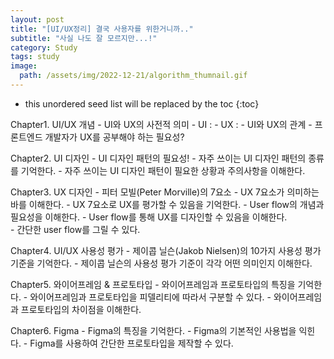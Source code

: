 ```yaml
---
layout: post
title: "[UI/UX정리] 결국 사용자를 위한거니까.."
subtitle: "사실 나도 잘 모르지만...!"
category: Study
tags: study
image:
  path: /assets/img/2022-12-21/algorithm_thumnail.gif
---
```


* this unordered seed list will be replaced by the toc
{:toc}

<!--more-->

Chapter1. UI/UX 개념
    - UI와 UX의 사전적 의미
      - UI : 
      - UX : 
    - UI와 UX의 관계
    - 프론트엔드 개발자가 UX를 공부해야 하는 필요성?
       

Chapter2. UI 디자인
    - UI 디자인 패턴의 필요성!
    - 자주 쓰이는 UI 디자인 패턴의 종류를 기억한다.
    - 자주 쓰이는 UI 디자인 패턴이 필요한 상황과 주의사항을 이해한다.

Chapter3. UX 디자인
    - 피터 모빌(Peter Morville)의 7요소
    - UX 7요소가 의미하는 바를 이해한다.
    - UX 7요소로 UX를 평가할 수 있음을 기억한다.
    - User flow의 개념과 필요성을 이해한다.
    - User flow를 통해 UX를 디자인할 수 있음을 이해한다.  
    - 간단한 user flow를 그릴 수 있다.

Chapter4. UI/UX 사용성 평가
    - 제이콥 닐슨(Jakob Nielsen)의 10가지 사용성 평가 기준을 기억한다.
    - 제이콥 닐슨의 사용성 평가 기준이 각각 어떤 의미인지 이해한다.

Chapter5. 와이어프레임 & 프로토타입
    - 와이어프레임과 프로토타입의 특징을 기억한다.
    - 와이어프레임과 프로토타입을 피델리티에 따라서 구분할 수 있다.
    - 와이어프레임과 프로토타입의 차이점을 이해한다.

Chapter6. Figma
    - Figma의 특징을 기억한다. 
    - Figma의 기본적인 사용법을 익힌다.
    - Figma를 사용하여 간단한 프로토타입을 제작할 수 있다.

